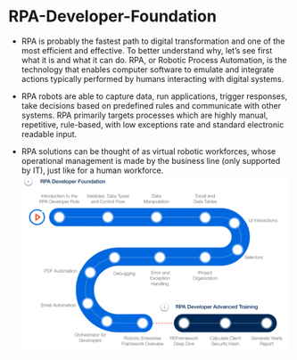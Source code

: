 # RPA-Developer-Foundation

* RPA is probably the fastest path to digital transformation and one of the most efficient and effective. To better understand why, let’s see first what it is and what it can do. RPA, or Robotic Process Automation, is the technology that enables computer software to emulate and integrate actions typically performed by humans interacting with digital systems.

* RPA robots are able to capture data, run applications, trigger responses, take decisions based on predefined rules and communicate with other systems. RPA primarily targets processes which are highly manual, repetitive, rule-based, with low exceptions rate and standard electronic readable input.

* RPA solutions can be thought of as virtual robotic workforces, whose operational management is made by the business line (only supported by IT), just like for a human workforce.
![RPA learning path](https://github.com/LadyWinterD/RPA-Developer-Foundation/blob/master/img/Path.PNG)
